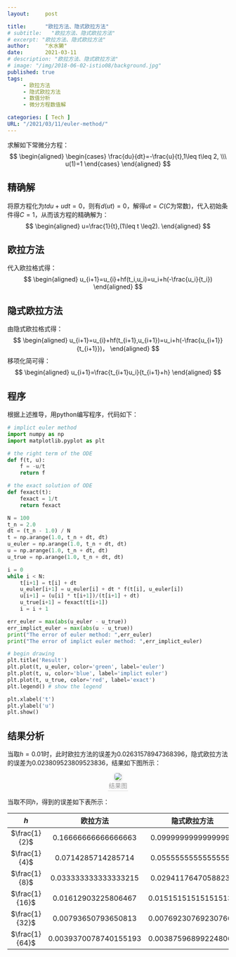 ```yaml
---
layout:     post

title:      "欧拉方法、隐式欧拉方法"
# subtitle:   "欧拉方法、隐式欧拉方法"
# excerpt: "欧拉方法、隐式欧拉方法"
author:     "水水獭"
date:       2021-03-11
# description: "欧拉方法、隐式欧拉方法"
# image: "/img/2018-06-02-istio08/background.jpg"
published: true 
tags:
     - 欧拉方法
     - 隐式欧拉方法
     - 数值分析
     - 微分方程数值解 

categories: [ Tech ]
URL: "/2021/03/11/euler-method/"
---
```


求解如下常微分方程：  
$$
\begin{aligned}
    \begin{cases}
        \frac{du}{dt}=-\frac{u}{t},1\leq t\leq 2, \\\
        u(1)=1
    \end{cases}	
\end{aligned}
$$
<!--more-->

## 精确解
将原方程化为$tdu+udt=0$，则有$d(ut)=0$，解得$ut=C$($C$为常数)，代入初始条件得$C=1$，从而该方程的精确解为：
$$
\begin{aligned}
    u=\frac{1}{t},(1\leq t \leq2).
\end{aligned}
$$

## 欧拉方法
代入欧拉格式得：
$$
\begin{aligned}
    u_{i+1}=u_{i}+hf(t_i,u_i)=u_i+h(-\frac{u_i}{t_i})
\end{aligned}
$$
## 隐式欧拉方法
由隐式欧拉格式得：
$$
\begin{aligned}
    u_{i+1}=u_{i}+hf(t_{i+1},u_{i+1})=u_i+h(-\frac{u_{i+1}}{t_{i+1}})，
\end{aligned}
$$
移项化简可得：
$$
\begin{aligned}
    u_{i+1}=\frac{t_{i+1}u_i}{t_{i+1}+h}
\end{aligned}
$$
## 程序
根据上述推导，用python编写程序，代码如下：

```python
# implict euler method
import numpy as np
import matplotlib.pyplot as plt

# the right term of the ODE
def f(t, u):
    f = -u/t
    return f

# the exact solution of ODE 
def fexact(t):
    fexact = 1/t
    return fexact

N = 100
t_n = 2.0
dt = (t_n - 1.0) / N
t = np.arange(1.0, t_n + dt, dt)
u_euler = np.arange(1.0, t_n + dt, dt)
u = np.arange(1.0, t_n + dt, dt)
u_true = np.arange(1.0, t_n + dt, dt)

i = 0
while i < N:
    t[i+1] = t[i] + dt
    u_euler[i+1] = u_euler[i] + dt * f(t[i], u_euler[i])
    u[i+1] = (u[i] * t[i+1])/(t[i+1] + dt)
    u_true[i+1] = fexact(t[i+1])
    i = i + 1

err_euler = max(abs(u_euler - u_true))
err_implict_euler = max(abs(u - u_true))
print("The error of euler method: ",err_euler)
print("The error of implict euler method: ",err_implict_euler)

# begin drawing
plt.title('Result')
plt.plot(t, u_euler, color='green', label='euler')
plt.plot(t, u, color='blue', label='implict euler')
plt.plot(t, u_true, color='red', label='exact')
plt.legend() # show the legend

plt.xlabel('t')
plt.ylabel('u')
plt.show()
```
## 结果分析
当取$h=0.01$时，此时欧拉方法的误差为0.02631578947368396，隐式欧拉方法的误差为0.023809523809523836，结果如下图所示：
<center>
    <img style="border-radius: 0.3125em;
    box-shadow: 0 2px 4px 0 rgba(34,36,38,.12),0 2px 10px 0 rgba(34,36,38,.08);" 
    src="https://i.loli.net/2021/03/11/pBG2osfcJ3tlvWZ.png">
    <br>
    <div style="color:orange; border-bottom: 1px solid #d9d9d9;
    display: inline-block;
    color: #999;
    padding: 2px;">结果图</div>
</center>

当取不同$h$，得到的误差如下表所示：

|  $h$           | 欧拉方法       | 隐式欧拉方法 |
|  :--:          | :--:          | :--:|
| $\frac{1}{2}$  | 0.16666666666666663  |0.09999999999999998|
| $\frac{1}{4}$  | 0.0714285714285714  |0.05555555555555558|
| $\frac{1}{8}$  | 0.033333333333333215  |0.02941176470588236|
| $\frac{1}{16}$  | 0.01612903225806467  |0.015151515151515138|
| $\frac{1}{32}$  | 0.00793650793650813  |0.007692307692307665|
| $\frac{1}{64}$  | 0.0039370078740155193  |0.003875968992248069|
